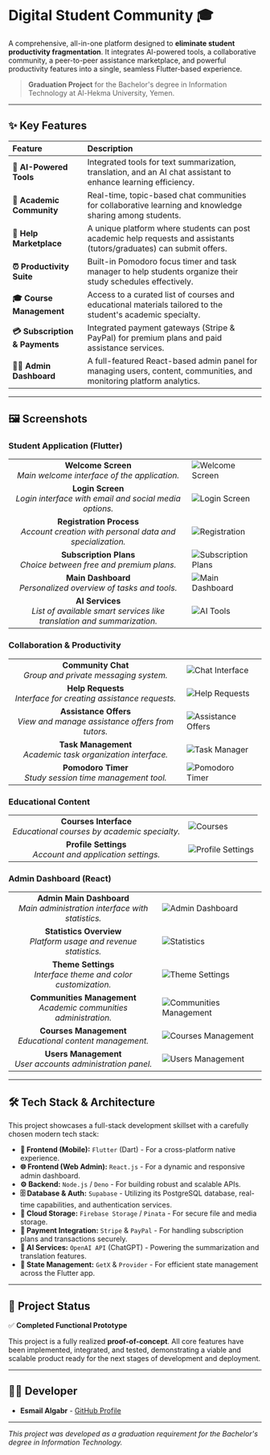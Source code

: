 # Digital Student Community 🎓

A comprehensive, all-in-one platform designed to **eliminate student productivity fragmentation**. It integrates AI-powered tools, a collaborative community, a peer-to-peer assistance marketplace, and powerful productivity features into a single, seamless Flutter-based experience.

> **Graduation Project** for the Bachelor's degree in Information Technology at Al-Hekma University, Yemen.

---

## ✨ Key Features

| Feature | Description |
| :--- | :--- |
| **🤖 AI-Powered Tools** | Integrated tools for text summarization, translation, and an AI chat assistant to enhance learning efficiency. |
| **👥 Academic Community** | Real-time, topic-based chat communities for collaborative learning and knowledge sharing among students. |
| **🛒 Help Marketplace** | A unique platform where students can post academic help requests and assistants (tutors/graduates) can submit offers. |
| **⏰ Productivity Suite** | Built-in Pomodoro focus timer and task manager to help students organize their study schedules effectively. |
| **🎓 Course Management** | Access to a curated list of courses and educational materials tailored to the student's academic specialty. |
| **💳 Subscription & Payments** | Integrated payment gateways (Stripe & PayPal) for premium plans and paid assistance services. |
| **👨‍💼 Admin Dashboard** | A full-featured React-based admin panel for managing users, content, communities, and monitoring platform analytics. |

---

## 🖼️ Screenshots

### Student Application (Flutter)
| | |
| :--: | :-- |
| **Welcome Screen**<br/>*Main welcome interface of the application.* | ![Welcome Screen](screenshots/01-شاشة-البداية.jpg) |
| **Login Screen**<br/>*Login interface with email and social media options.* | ![Login Screen](screenshots/02-تسجيل-الدخول.jpg) |
| **Registration Process**<br/>*Account creation with personal data and specialization.* | ![Registration](screenshots/03-إنشاء-حساب.jpg) |
| **Subscription Plans**<br/>*Choice between free and premium plans.* | ![Subscription Plans](screenshots/04-اختيار-الخطة.jpg) |
| **Main Dashboard**<br/>*Personalized overview of tasks and tools.* | ![Main Dashboard](screenshots/05-الشاشة-الرئيسية.jpg) |
| **AI Services**<br/>*List of available smart services like translation and summarization.* | ![AI Tools](screenshots/06-خدمات-الذكاء-الاصطناعي.jpg) |

### Collaboration & Productivity
| | |
| :--: | :-- |
| **Community Chat**<br/>*Group and private messaging system.* | ![Chat Interface](screenshots/07-شاشة-الدردشة.jpg) |
| **Help Requests**<br/>*Interface for creating assistance requests.* | ![Help Requests](screenshots/08-طلب-المساعدة.jpg) |
| **Assistance Offers**<br/>*View and manage assistance offers from tutors.* | ![Assistance Offers](screenshots/09-عروض-المساعدة.jpg) |
| **Task Management**<br/>*Academic task organization interface.* | ![Task Manager](screenshots/10-خدمة-المهام.jpg) |
| **Pomodoro Timer**<br/>*Study session time management tool.* | ![Pomodoro Timer](screenshots/11-تقنية-البومودورو.jpg) |

### Educational Content
| | |
| :--: | :-- |
| **Courses Interface**<br/>*Educational courses by academic specialty.* | ![Courses](screenshots/12-شاشات-الكورسات.jpg) |
| **Profile Settings**<br/>*Account and application settings.* | ![Profile Settings](screenshots/13-إعدادات-الملف-الشخصي.jpg) |

### Admin Dashboard (React)
| | |
| :--: | :-- |
| **Admin Main Dashboard**<br/>*Main administration interface with statistics.* | ![Admin Dashboard](screenshots/14-لوحة-التحكم.jpg) |
| **Statistics Overview**<br/>*Platform usage and revenue statistics.* | ![Statistics](screenshots/15-شاشة-الإحصائيات.jpg) |
| **Theme Settings**<br/>*Interface theme and color customization.* | ![Theme Settings](screenshots/16-إعدادات-القوائم.jpg) |
| **Communities Management**<br/>*Academic communities administration.* | ![Communities Management](screenshots/17-إعداد-المجتمعات.jpg) |
| **Courses Management**<br/>*Educational content management.* | ![Courses Management](screenshots/18-إعداد-الكورسات.jpg) |
| **Users Management**<br/>*User accounts administration panel.* | ![Users Management](screenshots/19-عرض-المستخدمين.jpg) |

---

## 🛠️ Tech Stack & Architecture

This project showcases a full-stack development skillset with a carefully chosen modern tech stack:

*   **📱 Frontend (Mobile):** `Flutter` (Dart) - For a cross-platform native experience.
*   **🌐 Frontend (Web Admin):** `React.js` - For a dynamic and responsive admin dashboard.
*   **⚙️ Backend:** `Node.js` / `Deno` - For building robust and scalable APIs.
*   **🗄️ Database & Auth:** `Supabase` - Utilizing its PostgreSQL database, real-time capabilities, and authentication services.
*   **🔐 Cloud Storage:** `Firebase Storage` / `Pinata` - For secure file and media storage.
*   **💸 Payment Integration:** `Stripe` & `PayPal` - For handling subscription plans and transactions securely.
*   **🧠 AI Services:** `OpenAI API` (ChatGPT) - Powering the summarization and translation features.
*   **🧩 State Management:** `GetX` & `Provider` - For efficient state management across the Flutter app.

---

## 🚀 Project Status

✅ **Completed Functional Prototype**

This project is a fully realized **proof-of-concept**. All core features have been implemented, integrated, and tested, demonstrating a viable and scalable product ready for the next stages of development and deployment.

---

## 👨‍💻 Developer

*   **Esmail Algabr** - [GitHub Profile](https://github.com/MRF5-ISMALL)

---
*This project was developed as a graduation requirement for the Bachelor's degree in Information Technology.*
